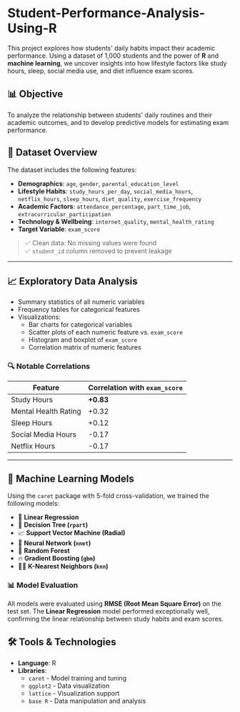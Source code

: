 # Student-Performance-Analysis-Using-R
This project explores how students' daily habits impact their academic performance. Using a dataset of 1,000 students and the power of **R** and **machine learning**, we uncover insights into how lifestyle factors like study hours, sleep, social media use, and diet influence exam scores.

## 📊 Objective

To analyze the relationship between students' daily routines and their academic outcomes, and to develop predictive models for estimating exam performance.

## 🧠 Dataset Overview

The dataset includes the following features:

- **Demographics**: `age`, `gender`, `parental_education_level`
- **Lifestyle Habits**: `study_hours_per_day`, `social_media_hours`, `netflix_hours`, `sleep_hours`, `diet_quality`, `exercise_frequency`
- **Academic Factors**: `attendance_percentage`, `part_time_job`, `extracurricular_participation`
- **Technology & Wellbeing**: `internet_quality`, `mental_health_rating`
- **Target Variable**: `exam_score`

> ✅ Clean data: No missing values were found  
> ✅ `student_id` column removed to prevent leakage

---

## 📈 Exploratory Data Analysis

- Summary statistics of all numeric variables
- Frequency tables for categorical features
- Visualizations:
  - Bar charts for categorical variables
  - Scatter plots of each numeric feature vs. `exam_score`
  - Histogram and boxplot of `exam_score`
  - Correlation matrix of numeric features

### 🔍 Notable Correlations

| Feature                  | Correlation with `exam_score` |
|--------------------------|-------------------------------|
| Study Hours              | **+0.83**                     |
| Mental Health Rating     | +0.32                         |
| Sleep Hours              | +0.12                         |
| Social Media Hours       | -0.17                         |
| Netflix Hours            | -0.17                         |

---

## 🤖 Machine Learning Models

Using the `caret` package with 5-fold cross-validation, we trained the following models:

- 📐 **Linear Regression**
- 🌳 **Decision Tree (`rpart`)**
- 📈 **Support Vector Machine (Radial)**
- 🧠 **Neural Network (`nnet`)**
- 🌲 **Random Forest**
- 🔥 **Gradient Boosting (`gbm`)**
- 🧍‍♂️ **K-Nearest Neighbors (`knn`)**

### 📊 Model Evaluation

All models were evaluated using **RMSE (Root Mean Square Error)** on the test set. The **Linear Regression** model performed exceptionally well, confirming the linear relationship between study habits and exam scores.

## 🛠 Tools & Technologies

- **Language**: R
- **Libraries**:
  - `caret` - Model training and tuning
  - `ggplot2` - Data visualization
  - `lattice` - Visualization support
  - `base R` - Data manipulation and analysis

